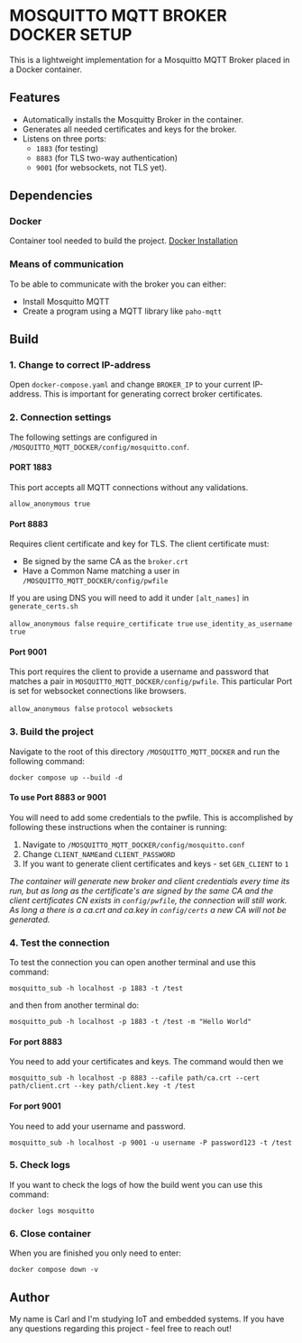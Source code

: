 # MOSQUITTO MQTT BROKER DOCKER SETUP
This is a lightweight implementation for a Mosquitto MQTT Broker placed in a Docker container.

## Features
* Automatically installs the Mosquitty Broker in the container.
* Generates all needed certificates and keys for the broker.
* Listens on three ports:
    * `1883` (for testing)
    * `8883` (for TLS two-way authentication)
    * `9001` (for websockets, not TLS yet).

## Dependencies

### Docker
Container tool needed to build the project.
[Docker Installation](<https://www.docker.com/products/docker-desktop/>)

### Means of communication
To be able to communicate with the broker you can either:

* Install Mosquitto MQTT
* Create a program using a MQTT library like `paho-mqtt`

## Build

### 1. Change to correct IP-address
Open `docker-compose.yaml` and change `BROKER_IP` to your current IP-address. This is important for generating correct broker certificates.

### 2. Connection settings
The following settings are configured in `/MOSQUITTO_MQTT_DOCKER/config/mosquitto.conf`.

#### PORT 1883
This port accepts all MQTT connections without any validations. 

`allow_anonymous true`

#### Port 8883
Requires client certificate and key for TLS. The client certificate must:

- Be signed by the same CA as the `broker.crt`
- Have a Common Name matching a user in `/MOSQUITTO_MQTT_DOCKER/config/pwfile`

If you are using DNS you will need to add it under `[alt_names]` in `generate_certs.sh`

`allow_anonymous false` `require_certificate true` `use_identity_as_username true`

#### Port 9001
This port requires the client to provide a username and password that matches a pair in `MOSQUITTO_MQTT_DOCKER/config/pwfile`. This particular Port is set for websocket connections like browsers.

`allow_anonymous false` `protocol websockets`

### 3. Build the project
Navigate to the root of this directory `/MOSQUITTO_MQTT_DOCKER` and run the following command:

`docker compose up --build -d`

#### To use Port 8883 or 9001
You will need to add some credentials to the pwfile. This is accomplished by following these instructions when the container is running:

1. Navigate to `/MOSQUITTO_MQTT_DOCKER/config/mosquitto.conf`
2. Change `CLIENT_NAME`and `CLIENT_PASSWORD`
3. If you want to generate client certificates and keys - set `GEN_CLIENT` to `1`

*The container will generate new broker and client credentials every time its run, but as long as the certificate's are signed by the same CA and the client certificates CN exists in `config/pwfile`, the connection will still work. As long a there is a ca.crt and ca.key in `config/certs` a new CA will not be generated.*

### 4. Test the connection
To test the connection you can open another terminal and use this command:

`mosquitto_sub -h localhost -p 1883 -t /test`

and then from another terminal do:

`mosquitto_pub -h localhost -p 1883 -t /test -m "Hello World"`

#### For port 8883
You need to add your certificates and keys. The command would then we

`mosquitto_sub -h localhost -p 8883 --cafile path/ca.crt --cert path/client.crt --key path/client.key -t /test`

#### For port 9001
You need to add your username and password.

`mosquitto_sub -h localhost -p 9001 -u username -P password123 -t /test`

### 5. Check logs
If you want to check the logs of how the build went you can use this command:

`docker logs mosquitto`

### 6. Close container
When you are finished you only need to enter:

`docker compose down -v`

## Author
My name is Carl and I'm studying IoT and embedded systems. If you have any questions regarding this project - feel free to reach out!